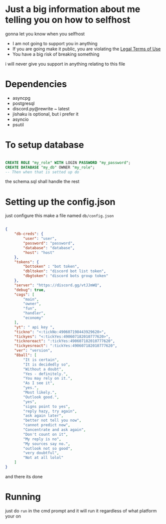 # Just a big information about me telling you on how to selfhost

gonna let you know when you selfhost

- I am not going to support you in anything
- If you are going make it public, you are violating the [Legal Terms of Use](https://enternewname.me/pewdiepie/tos)
- You have a big risk of breaking something

i will never give you support in anything relating to this file

# Dependencies

- asyncpg
- postgresql
- discord.py@rewrite ~ latest
- jishaku is optional, but i prefer it
- asyncio
- psutil

# To setup database

```sql

CREATE ROLE "my_role" WITH LOGIN PASSWORD "my_password";
CREATE DATABASE "my_db" OWNER "my_role";
-- Then when that is setted up do

```

the schema.sql shall handle the rest

# Setting up the config.json

just configure this
make a file named `db/config.json`

```json

{
    "db-creds": {
        "user": "user",
        "password": "password",
        "database": "database",
        "host": "host"
    },
    "tokens": {
        "bottoken" : "bot token",
        "dbltoken": "discord bot list token",
        "dbgtoken": "discord bots group token"
    },
    "server": "https://discord.gg/vtJJmWQ",
    "debug": true,
    "cogs": [
        "main",
        "owner",
        "fun",
        "handler",
        "economy"
    ],
    "yt": " api key ",
    "tickno": "<:tickNo:490607198443929620>",
    "tickyes": "<:tickYes:490607182010777620>",
    "ticknoreact": ":tickYes:490607182010777620",
    "tickyesreact": ":tickYes:490607182010777620",
    "ver": "version",
    "8ball": [
        "It is certain",
        "It is decidedly so",
        "Without a doubt",
        "Yes - definitely.",
        "You may rely on it.",
        "As I see it",
        "yes.",
        "Most likely.",
        "Outlook good.",
        "yes",
        "signs point to yes",
        "reply hazy, try again",
        "ask again later",
        "better not tell you now",
        "cannot predict now",
        "Concentrate and ask again",
        "Don't count on it",
        "My reply is no",
        "My sources say no.",
        "outlook not so good",
        "very doubtful",
        "Not at all lolol"
    ]
}

```

and there its done

# Running

just do `run` in the cmd prompt and it will run it regardless of what platform your on